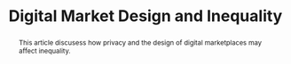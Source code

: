 ---
layout:
title: "Digital Market Design and Inequality"
category: research
published: 1
abstract: This article discusess how privacy and the design of digital marketplaces may affect inequality.
journal: Oxford University Press Volume IV&#58; "More Equal by Design&#58; Economic Design Responses to Inequality". Eds. Scott Duke Kominers and Alex Teytelboym.
order: 207
peer: 0
link: "/assets/digital_md_inequality.pdf"
bib: <br> @article{fradkin2017md_inequality,
  title={Digital Market Design and Inequality},
  author={Fradkin, Andrey},
  year={2017}}
bibjs: "toggleMe('md_inequality_bib'); return false;"
bib_abbrev: 'md_inequality_bib'
js: "toggleMe('md_inequality'); return false;"
js_abbrev: 'md_inequality'
---